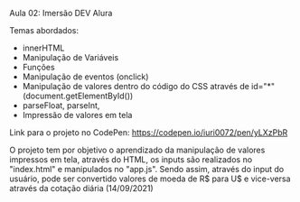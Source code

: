 Aula 02: Imersão DEV Alura

Temas abordados:

- innerHTML
- Manipulação de Variáveis
- Funções
- Manipulação de eventos (onclick)
- Manipulação de valores dentro do código do CSS através de id="\*" (document.getElementById())
- parseFloat, parseInt,
- Impressão de valores em tela

Link para o projeto no CodePen: https://codepen.io/iuri0072/pen/yLXzPbR

O projeto tem por objetivo o aprendizado da manipulação de valores impressos em tela, através do HTML, os inputs são realizados no "index.html" e manipulados no "app.js". Sendo assim, através do input do usuário, pode ser convertido valores de moeda de R$ para U$ e vice-versa através da cotação diária (14/09/2021)